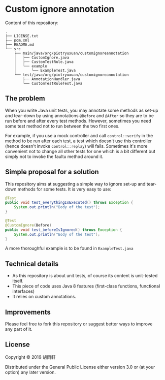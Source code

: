 # Custom ignore annotation

Content of this repository:

```
.
├── LICENSE.txt
├── pom.xml
├── README.md
└── src
    ├── main/java/org/piotryuxuan/customignoreannotation
    │   ├── CustomIgnore.java
    │   ├── CustomTestRule.java
    │   └── example
    │       └── ExampleTest.java
    └── test/java/org/piotryuxuan/customignoreannotation
        ├── AnnotationHandler.java
        └── CustomTestRuleTest.java
```

## The problem

When you write Java unit tests, you may annotate some methods as set-up
and tear-down by using annotations `@Before` and `@After` so they are to
be run before and after every test methods. However, sometimes you need
some test method not to run between the two first ones.

For example, if you use a mock controller and call `control::verify` in
the method to be run after each test, a test which doesn't use this
controller (hence doesn't invoke `control::replay`) will
fails. Sometimes it's more convenient not to change all other tests for
one which is a bit different but simply not to invoke the faultu method
around it.

## Simple proposal for a solution

This repository aims at suggesting a simple way to ignore set-up and
tear-down methods for some tests. It is very easy to use:

```Java
@Test
public void test_everythingIsExecuted() throws Exception {
    System.out.println("Body of the test");
}

@Test
@CustomIgnore(Before)
public void test_beforeIsIgnored() throws Exception {
    System.out.println("Body of the test");
}
```

A more thoroughful example is to be found in `ExampleTest.java`

## Technical details

 * As this repository is about unit tests, of course its content is
unit-tested itself.
 * This piece of code uses Java 8 features (first-class functions,
   functional interfaces)
 * It relies on custom annotations.

## Improvements

Please feel free to fork this repository or suggest better ways to
improve any part of it.

## License

Copyright © 2016 胡雨軒

Distributed under the General Public License either version 3.0 or (at
your option) any later version.
